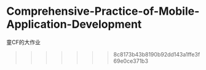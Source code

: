 
# Comprehensive-Practice-of-Mobile-Application-Development
童CF的大作业
>>>>>>> 8c8173b43b8190b92dd143a1ffe3f69e0ce371b3
